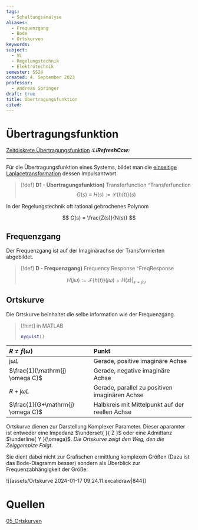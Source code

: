```yaml
---
tags:
  - Schaltungsanalyse
aliases:
  - Frequenzgang
  - Bode
  - Ortskurven
keywords: 
subject:
  - VL
  - Regelungstechnik
  - Elektrotechnik
semester: SS24
created: 4. September 2023
professor:
  - Andreas Springer
draft: true
title: Übertragungsfunktion
cited:
---
```


# Übertragungsfunktion

[Zeitdiskrete Übertragungsfunktion](Zeitdiskrete%20Übertragungsfunktion.md) ***:LiRefreshCcw:***

---

 Für die Übertragungsfunktion eines Systems, bildet man die [einseitige Laplacetransformation](Laplacetransformation.md) dessen Impulsantwort. 

> [!def] **D1 - Übertragungsfunktion)** Transferfunction ^Transferfunction
> $$G(s) \equiv H(s) := \mathcal{L}\left\{ h(t) \right\}(s) $$

In der Regelungstechnik oft rational gebrochenes Polynom

$$ G(s) = \frac{Z(s)}{N(s)} $$

## Frequenzgang

Der Frequenzgang ist auf der Imaginärachse der Transformierten abgebildet.

> [!def] **D - Frequenzgang)** Frequency Response ^FreqResponse
> 
> $$H(j\omega) := \mathcal{F}\{ h(t) \}(j\omega) = H(s) \Bigg|_{s = j\omega} $$

## Ortskurve

Die Ortskurve beinhaltet die selbe information wie der Frequenzgang.

> [!hint] in MATLAB
> 
> ```matlab
> nyquist()
> ```

| $R \neq f(\omega)$                | Punkt                                           |
| :-------------------------------- | :---------------------------------------------- |
| $\mathrm{j} \omega L$             | Gerade, positive imaginäre Achse                |
| $\frac{1}{\mathrm{j} \omega C}$   | Gerade, negative imaginäre Achse                |
| $R+\mathrm{j} \omega L$           | Gerade, parallel zu positiven imaginären Achse  |
| $\frac{1}{G+\mathrm{j} \omega C}$ | Halbkreis mit Mittelpunkt auf der reellen Achse |

Ortskurve dienen zur Darstellung Komplexer Parameter. Dieser aparamter ist entweder eine Impedanz $\underset{  }{ Z }$ oder eine Admittanz $\underline{ Y }(\omega)$. *Die Ortskurve zeigt den Weg, den die Zeiggerspize Folgt*.

Sie dient dabei nicht zur Grafischen ermittlung komplexen Größen (Dazu ist das Bode-Diagramm besser) sondern als Überblick zur Frequenzabhängigkeit der Größe.

![[assets/Ortskurve 2024-01-17 09.24.11.excalidraw|844]]

# Quellen

[05_Ortskurven](../Messtechnik/assets/pdf/05_Ortskurven.pdf)
